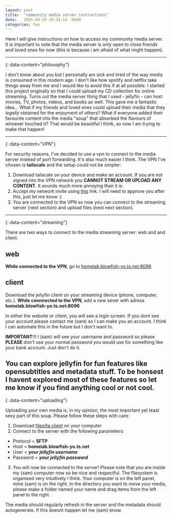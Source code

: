 ```yaml
---
layout: post
title:  "community media server instructions"
date:   2025-09-29 19:34:14 -0400
categories: fun
---
```


Here I will give instructions on how to access my community media server. It is important to note that the media server is only open to close friends and loved ones for now (this is because i am afraid of what might happen).

---
{: data-content="philosophy"}

I don't know about you but I personally am sick and tired of the way media is consumed in this modern age. I don't like how spotify and netflix take things away from me and I would like to avoid this if at all possible. I started this project originally so that I could upload my CD collection for online streaming. Turns out the media server thing that I used - jellyfin - can host movies, TV, photos, videos, and books as well. This gave me a fantastic idea... What if my friends and loved ones could upload their media that they *legally* obtained for the enjoyment of others? What if everyone added their favourite content into the media "soup" that absorbed the flavours of whoever touched it? That would be beautiful I think, so now I am trying to make that happen!

---
{: data-content="VPN"}

For security reasons, I've decided to use a vpn to connect to the media server instead of port forwarding. It's also much easier I think. The VPN I've chosen is **tailscale** and the setup could not be simpler:

1. Download tailscale on your device and make an account. If you are not signed into the VPN network you **CANNOT STREAM OR UPLOAD ANY CONTENT**. It sounds much more annoying than it is.
2. Accept my network invite using <a href="https://login.tailscale.com/admin/invite/K67MpXH4Av5aijEq6U1B11">this</a> link. I will need to approve you after this, just let me know :)
3. You are connected to the VPN so now you can connect to the streaming server (next section) and upload files (next next section).

---
{: data-content="streaming"}

There are two ways to connect to the media streaming server: web and and client.

## web

**While connected to the VPN**, go to <a href="http://homelab.blowfish-yo.ts.net:8096">homelab.blowfish-yo.ts.net:8096</a>

## client

Download the jellyfin client on your streaming device (phone, computer, etc.). **While connnected to the VPN**, add a new sever with adress **homelab.blowfish-yo.ts.net:8096**

In either the website or client, you will see a login screen. If you dont see your account please contact me (sam) so I can make you an account. I think I can automate this in the future but I don't want to.

**IMPORTANT**!!! I (sam) will see your username and password so please **PLEASE** don't use your normal password you would use for something like your bank account. Just don't do it.

You can explore jellyfin for fun features like opensubtitles and metadata stuff. To be honsest I havent explored most of these features so let me know if you find anything cool or not cool.
---
{: data-content="uploading"}

Uploading your own media is, in my opinion, the most important yet least sexy part of this soup. Please follow these steps with care:
1. Download <a href="https://filezilla-project.org/">filezilla client</a> on your computer
2. Connect to the server with the following parameters:
  - Protocol = **SFTP**
  - Host = **homelab.blowfish-yo.ts.net**
  - User = ***your jellyfin username***
  - Password = ***your jellyfin password***
3. You will now be connected to the server! Please note that you are inside my (sam) computer now so be nice and respectful. The filesystem is organised very intuitively I think. Your computer is on the left panel, mine (sam) is on the right. In the directory you want to move your media, please make a folder named your name and drag items from the left panel to the right.

The media should regularly refresh in the server and the metadata should autogenerate. If this doesnt happen let me (sam) know.
